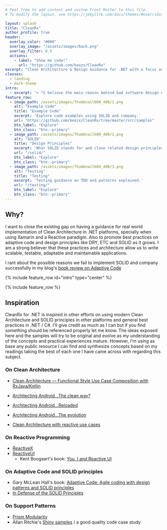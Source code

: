```yaml
---
# Feel free to add content and custom Front Matter to this file.
# To modify the layout, see https://jekyllrb.com/docs/themes/#overriding-theme-defaults

layout: splash
title: "CleanRx"
author_profile: true
header:
  overlay_color: "#000"
  overlay_image: "/assets/images/back.png"
  overlay_filter: 0.5
  actions:
    - label: "Show me code!"
      url: "https://github.com/keozx/CleanRx"
excerpt: "Clean Architecture & Design Guidance for .NET with a focus on Mobile and help of Reactive Programming"
classes:
  - landing
  - dark-theme
intro: 
  - excerpt: '> *I believe the main reason behind bad software design existance is we fail to communicate good software design. - Jorge Castro*'
feature_row:
  - image_path: /assets/images/Thumbnail600_400/1.png
    alt: "Example Code"
    title: "Example Code"
    excerpt: 'Explore code examples using SOLID and company.'
    url: "https://github.com/keozx/CleanRx/tree/master/src/samples"
    btn_label: "Explore"
    btn_class: "btn--primary"
  - image_path: /assets/images/Thumbnail600_400/2.png
    alt: "SOLID"
    title: "Design Principles"
    excerpt: 'What SOLID stands for and close related design principles.'
    url: "/solid/"
    btn_label: "Explore"
    btn_class: "btn--primary"
  - image_path: /assets/images/Thumbnail600_400/3.png
    alt: "Testing"
    title: "Testing"
    excerpt: 'Testing guidance on TDD and patterns explained.'
    url: "/testing/"
    btn_label: "Explore"
    btn_class: "btn--primary"
---
```



## Why?

I want to close the existing gap on having a guidance for real world implementation of Clean Architecture in .NET platforms, specially when using Xamarin and a Reactive paradigm. Also to promote best practices on adaptive code and design principles like DRY, ETC and SOLID as it grows. I am a strong believer that these practices and architecture allow us to write scalable, testable, adaptable and maintainable applications.

I rant about the possible reasons we fail to implement SOLID and company successfully in my blog's [book review on Adaptive Code](
https://www.jorgecastro.dev/posts/book-review-adaptive-code-agile-coding-with-design-patterns-and-solid-principles-4c82/)

{% include feature_row id="intro" type="center" %}

{% include feature_row %}

## Inspiration

CleanRx for .NET is inspired in other efforts on using modern Clean Architecture and SOLID principles in other platforms and general best practices in .NET / C#. I'll give credit as much as I can but if you find something should be referenced properly let me know. The ideas exposed here and the samples will try to be original and evolve as my understanding of the concepts and practical experiences mature. However, I'm using as base any public resource I can find and synthesize concepts based on my readings taking the best of each one I have came across with regarding this subject.

### On Clean Architecture

- [Clean Architecture — Functional Style Use Case Composition with RxJava/Kotlin](https://medium.com/@june.pravin/clean-architecture-functional-style-use-case-composition-with-rxjava-kotlin-898726c97dfe)

- [Architecting Android...The clean way?](https://fernandocejas.com/2014/09/03/architecting-android-the-clean-way/)

- [Architecting Android...Reloaded](https://fernandocejas.com/2018/05/07/architecting-android-reloaded/)

- [Architecting Android...The evolution](https://fernandocejas.com/2015/07/18/architecting-android-the-evolution/)

- [Clean Architecture with reactive use cases](https://medium.com/stepstone-tech/clean-architecture-with-reactive-use-cases-c943d7a8f69c)

### On Reactive Programming

- [ReactiveX](reactive.io)
- [ReactiveUI](reactiveui.net)
  - Kent Boogaart's book: [You, I and Reactive UI](https://www.blurb.com/b/8680442-you-i-and-reactiveui-color-hardcover)

### On Adaptive Code and SOLID principles

- Gary McLean Hall's book: [Adaptive Code: Agile coding with design patterns and SOLID principles](https://www.microsoftpressstore.com/store/adaptive-code-agile-coding-with-design-patterns-and-9781509302581)
- [In Defense of the SOLID Principles](https://blog.ndepend.com/defense-solid-principles/)

### On Support Patterns

- [Prism Modularity](https://github.com/PrismLibrary/Prism/tree/master/Source/Prism/Modularity)
- Allan Ritchie's [Shiny samples](https://github.com/shinyorg/shinysamples) / a good quality code case study

